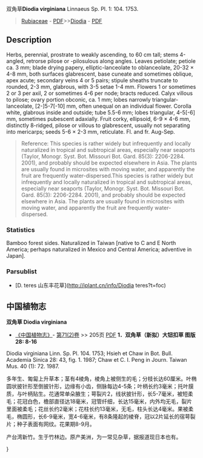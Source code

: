 双角草**Diodia virginiana** Linnaeus Sp. Pl. 1: 104. 1753.

> [Rubiaceae](http://iplant.cn/info/Rubiaceae?t=foc) - [PDF](http://www.iplant.cn/foc/pdf/Rubiaceae.pdf)>>[Diodia](http://iplant.cn/info/Diodia?t=foc) - [PDF](http://www.iplant.cn/foc/pdf/Diodia.pdf)

## Description

Herbs, perennial, prostrate to weakly ascending, to 60 cm tall; stems 4-angled, retrorse pilose or -pilosulous along angles. Leaves petiolate; petiole ca. 3 mm; blade drying papery, elliptic-lanceolate to oblanceolate, 20-32 × 4-8 mm, both surfaces glabrescent, base cuneate and sometimes oblique, apex acute; secondary veins 4 or 5 pairs; stipule sheaths truncate to rounded, 2-3 mm, glabrous, with 3-5 setae 1-4 mm. Flowers 1 or sometimes 2 or 3 per axil, 2 or sometimes 4-6 per node; bracts reduced. Calyx villous to pilose; ovary portion obconic, ca. 1 mm; lobes narrowly triangular-lanceolate, [2-]5-7[-10] mm, often unequal on an individual flower. Corolla white, glabrous inside and outside; tube 5.5-6 mm; lobes triangular, 4-5[-6] mm, sometimes pubescent adaxially. Fruit corky, ellipsoid, 6-9 × 4-6 mm, distinctly 8-ridged, pilose or villous to glabrescent, usually not separating into mericarps; seeds 5-6 × 2-3 mm, reticulate. Fl. and fr. Aug-Sep.

> Reference: 
> This species is rather widely but infrequently and locally naturalized in tropical and subtropical areas, especially near seaports (Taylor, Monogr. Syst. Bot. Missouri Bot. Gard. 85(3): 2206-2284. 2001), and probably should be expected elsewhere in Asia. The plants are usually found in microsites with moving water, and apparently the fruit are frequently water-dispersed.This species is rather widely but infrequently and locally naturalized in tropical and subtropical areas, especially near seaports (Taylor, Monogr. Syst. Bot. Missouri Bot. Gard. 85(3): 2206-2284. 2001), and probably should be expected elsewhere in Asia. The plants are usually found in microsites with moving water, and apparently the fruit are frequently water-dispersed.

### Statistics
Bamboo forest sides. Naturalized in Taiwan [native to C and E North America; perhaps naturalized in Mexico and Central America; adventive in Japan].


### Parsublist

* [D.  teres  山东丰花草](http://iplant.cn/info/Diodia teres?t=foc)

## 中国植物志


**双角草 Diodia virginiana**

* [《中国植物志》](http://www.iplant.cn/frps)- [第71(2)卷](http://www.iplant.cn/frps/vol/71(2)) >> 205页 [PDF](http://www.iplant.cn/frps/pdf/71(2)/205.pdf)
**1．双角草（新拟）大钮扣草 图版28: 8-16**

Diodia virginiana Linn. Sp. Pl. 104. 1753; Hsieh et Chaw in Bot. Bull. Academia Sinica 28: 43, fig. 1. 1987; Chaw et C. I. Peng in Journ. Taiwan Mus. 40 (1): 72. 1987.

多年生、匍匐上升草本；茎有4棱角，棱角上被侧生的毛；分枝长达60厘米。叶椭圆状披针形至倒披针形，边缘有小齿，侧脉每边4-5条；叶柄长约3毫米；托叶膜质，与叶柄贴生。花通常单朵腋生；萼裂片2，线状披针形，长5-7毫米，被短柔毛；花冠白色，檐部直径达18毫米，冠管纤细，长达15毫米，内外均无毛，裂片里面被柔毛；花丝长约2毫米；花柱长约13毫米，无毛，柱头长达4毫米。果被柔毛，椭圆形，长6-9毫米，宽4-6毫米，有8条隆起的棱脊，冠以2片延长的宿萼裂片；种子表面有网纹。花果期8-9月。

产台湾新竹。生于竹林边。原产美洲，为一常见杂草，据报道现日本也有。


}